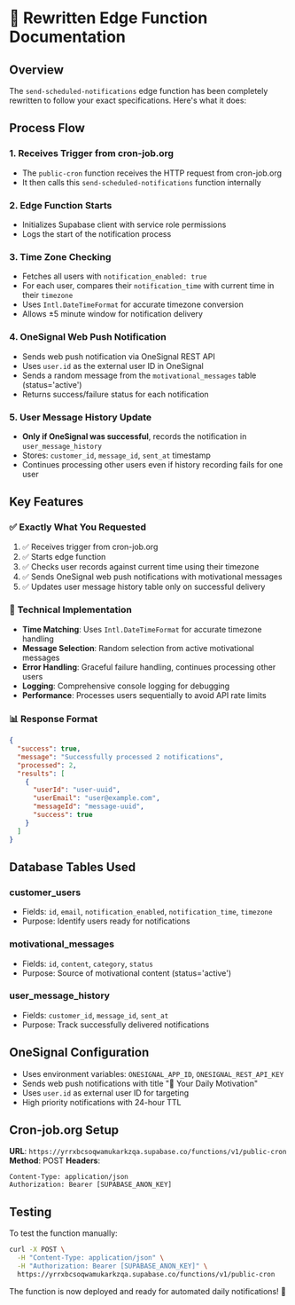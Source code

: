 # 🚀 Rewritten Edge Function Documentation

## Overview
The `send-scheduled-notifications` edge function has been completely rewritten to follow your exact specifications. Here's what it does:

## Process Flow

### 1. **Receives Trigger from cron-job.org**
- The `public-cron` function receives the HTTP request from cron-job.org
- It then calls this `send-scheduled-notifications` function internally

### 2. **Edge Function Starts**
- Initializes Supabase client with service role permissions
- Logs the start of the notification process

### 3. **Time Zone Checking**
- Fetches all users with `notification_enabled: true`
- For each user, compares their `notification_time` with current time in their `timezone`
- Uses `Intl.DateTimeFormat` for accurate timezone conversion
- Allows ±5 minute window for notification delivery

### 4. **OneSignal Web Push Notification**
- Sends web push notification via OneSignal REST API
- Uses `user.id` as the external user ID in OneSignal
- Sends a random message from the `motivational_messages` table (status='active')
- Returns success/failure status for each notification

### 5. **User Message History Update**
- **Only if OneSignal was successful**, records the notification in `user_message_history`
- Stores: `customer_id`, `message_id`, `sent_at` timestamp
- Continues processing other users even if history recording fails for one user

## Key Features

### ✅ **Exactly What You Requested**
1. ✅ Receives trigger from cron-job.org
2. ✅ Starts edge function
3. ✅ Checks user records against current time using their timezone
4. ✅ Sends OneSignal web push notifications with motivational messages
5. ✅ Updates user message history table only on successful delivery

### 🔧 **Technical Implementation**
- **Time Matching**: Uses `Intl.DateTimeFormat` for accurate timezone handling
- **Message Selection**: Random selection from active motivational messages
- **Error Handling**: Graceful failure handling, continues processing other users
- **Logging**: Comprehensive console logging for debugging
- **Performance**: Processes users sequentially to avoid API rate limits

### 📊 **Response Format**
```json
{
  "success": true,
  "message": "Successfully processed 2 notifications",
  "processed": 2,
  "results": [
    {
      "userId": "user-uuid",
      "userEmail": "user@example.com", 
      "messageId": "message-uuid",
      "success": true
    }
  ]
}
```

## Database Tables Used

### **customer_users**
- Fields: `id`, `email`, `notification_enabled`, `notification_time`, `timezone`
- Purpose: Identify users ready for notifications

### **motivational_messages** 
- Fields: `id`, `content`, `category`, `status`
- Purpose: Source of motivational content (status='active')

### **user_message_history**
- Fields: `customer_id`, `message_id`, `sent_at`
- Purpose: Track successfully delivered notifications

## OneSignal Configuration
- Uses environment variables: `ONESIGNAL_APP_ID`, `ONESIGNAL_REST_API_KEY`
- Sends web push notifications with title "🌟 Your Daily Motivation"
- Uses `user.id` as external user ID for targeting
- High priority notifications with 24-hour TTL

## Cron-job.org Setup
**URL**: `https://yrrxbcsoqwamukarkzqa.supabase.co/functions/v1/public-cron`
**Method**: POST
**Headers**: 
```
Content-Type: application/json
Authorization: Bearer [SUPABASE_ANON_KEY]
```

## Testing
To test the function manually:
```bash
curl -X POST \
  -H "Content-Type: application/json" \
  -H "Authorization: Bearer [SUPABASE_ANON_KEY]" \
  https://yrrxbcsoqwamukarkzqa.supabase.co/functions/v1/public-cron
```

The function is now deployed and ready for automated daily notifications! 🎉
